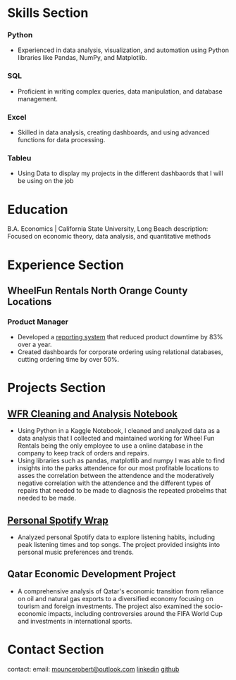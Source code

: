 # Skills Section
### Python
- Experienced in data analysis, visualization, and automation using Python libraries like Pandas, NumPy, and Matplotlib.

### SQL
- Proficient in writing complex queries, data manipulation, and database management.

### Excel
- Skilled in data analysis, creating dashboards, and using advanced functions for data processing.
### Tableu 
- Using Data to display my projects in the different dashbaords that I will be using on the job

# Education
B.A. Economics | California State University, Long Beach
    description: Focused on economic theory, data analysis, and quantitative methods

# Experience Section
## WheelFun Rentals North Orange County Locations
### Product Manager
- Developed a [reporting system](https://www.notion.so/robertmounce/Wheel-fun-Rentals-d07ed66777df445ca0c0b588d4f7cdb2) that reduced product downtime by 83% over a year.
- Created dashboards for corporate ordering using relational databases, cutting ordering time by over 50%.
      
# Projects Section 
## [WFR Cleaning and Analysis Notebook](https://www.kaggle.com/code/robertmounce/wheel-fun-rentals-cleaning-and-analysis_)
- Using Python in a Kaggle Notebook, I cleaned and analyzed data as a data analysis that I collected and maintained working for Wheel Fun Rentals being the only employee to use a online database in the company to keep track of orders and repairs.
-  Using libraries such as pandas, matplotlib and numpy I was able to find insights into the parks attendence for our most profitable locations to asses the correlation between the attendence and the moderatively negative correlation with the attendence and the different types of repairs that needed to be made to diagnosis the repeated probelms that needed to be made. 

## [Personal Spotify Wrap](https://www.kaggle.com/code/robertmounce/my-own-spotify-wrap)
- Analyzed personal Spotify data to explore listening habits, including peak listening times and top songs. The project provided insights into personal music preferences and trends.

## Qatar Economic Development Project
- A comprehensive analysis of Qatar's economic transition from reliance on oil and natural gas exports to a diversified economy focusing on tourism and foreign investments. The project also examined the socio-economic impacts, including controversies around the FIFA World Cup and investments in international sports.
  
# Contact Section
contact:
  email: mouncerobert@outlook.com
  [linkedin](https://www.linkedin.com/in/mouncerobert/)
  [github](https://github.com/robertmounce/Data_Analytics_Portfolio)

